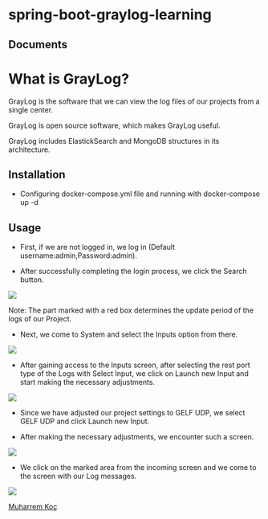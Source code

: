 # spring-boot-graylog-learning

## Documents

# **What is GrayLog?**

GrayLog is the software that we can view the log files of our projects from a single center.

GrayLog is open source software, which makes GrayLog useful.

GrayLog includes ElastickSearch and MongoDB structures in its architecture.


## Installation

 - Configuring docker-compose.yml file and running  with docker-compose up -d
## Usage

- First, if we are not logged in, we log in (Default username:admin,Password:admin).

- After successfully completing the login process, we click the Search button.

![](RackMultipart20220602-1-ceqwwh_html_6e41cc9c868619b1.png)

Note: The part marked with a red box determines the update period of the logs of our Project.

- Next, we come to System and select the Inputs option from there.

![](RackMultipart20220602-1-ceqwwh_html_5d6b1c459e29e07f.png)

- After gaining access to the Inputs screen, after selecting the rest port type of the Logs with Select Input, we click on Launch new Input and start making the necessary adjustments.

![](RackMultipart20220602-1-ceqwwh_html_e2725b29d930bb12.png)

- Since we have adjusted our project settings to GELF UDP, we select GELF UDP and click Launch new Input.

- After making the necessary adjustments, we encounter such a screen.

![](RackMultipart20220602-1-ceqwwh_html_c853f300336d60e.png)

- We click on the marked area from the incoming screen and we come to the screen with our Log messages.

![](RackMultipart20220602-1-ceqwwh_html_a371254094972ff2.png)



[Muharrem Koç](https://github.com/muharremkoc)
